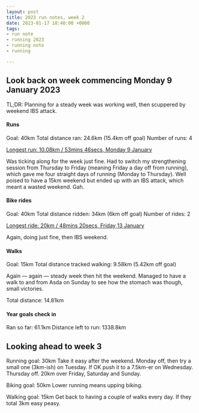 ```yaml
---
layout: post
title: 2023 run notes, week 2
date: 2023-01-17 18:40:00 +0000
tags:
- run note
- running 2023
- running note
- running

---
```

## Look back on week commencing Monday 9 January 2023

TL;DR: Planning for a steady week was working well, then scuppered by weekend IBS attack.


#### Runs

Goal: 40km
Total distance ran: 24.6km (15.4km off goal)
Number of runs: 4

[Longest run: 10.08km / 53mins 46secs, Monday 9 January](https://www.strava.com/activities/8363811004)

Was ticking along for the week just fine. Had to switch my strengthening session from Thursday to Friday (meaning Friday a day off from running), which gave me four straight days of running (Monday to Thursday). Well poised to have a 15km weekend but ended up with an IBS attack, which meant a wasted weekend. Gah.


#### Bike rides

Goal: 40km
Total distance ridden: 34km (6km off goal)
Number of rides: 2

[Longest ride: 20km / 48mins 20secs, Friday 13 January](https://www.strava.com/activities/8383807730)

Again, doing just fine, then IBS weekend.


#### Walks

Goal: 15km
Total distance tracked walking: 9.58km (5.42km off goal)

Again — again — steady week then hit the weekend. Managed to have a walk to and from Asda on Sunday to see how the stomach was though, small victories.

Total distance: 14.81km 


#### Year goals check in 

Ran so far: 61.1km
Distance left to run: 1338.8km 


## Looking ahead to week 3

Running goal: 30km
Take it easy after the weekend. Monday off, then try a small one (3km-ish) on Tuesday. If OK push it to a 7.5km-er on Wednesday. Thursday off. 20km over Friday, Saturday and Sunday.

Biking goal: 50km
Lower running means upping biking.

Walking goal: 15km
Get back to having a couple of walks every day. If they total 3km easy peasy.